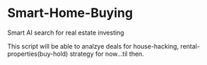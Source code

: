 # Smart-Home-Buying
Smart AI search for real estate investing

This script will be able to analzye deals for house-hacking, rental-properties(buy-hold) strategy for now...til then.
